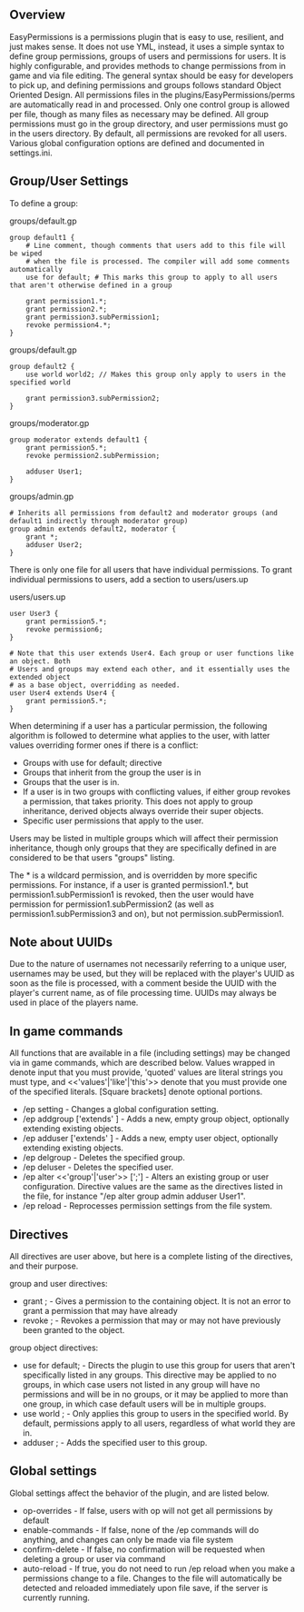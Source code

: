 Overview
--------

EasyPermissions is a permissions plugin that is easy to use, resilient, and just makes sense.
It does not use YML, instead, it uses a simple syntax to define group permissions, groups of
users and permissions for users. It is highly configurable, and provides methods to change
permissions from in game and via file editing. The general syntax should be easy for developers
to pick up, and defining permissions and groups follows standard Object Oriented Design. All
permissions files in the plugins/EasyPermissions/perms are automatically read in and processed.
Only one control group is allowed per file, though as many files as necessary may be defined.
All group permissions must go in the group directory, and user permissions must go in the users
directory. By default, all permissions are revoked for all users. Various global configuration options
are defined and documented in settings.ini.

Group/User Settings
-------------------

To define a group:

groups/default.gp

```
group default1 {
	# Line comment, though comments that users add to this file will be wiped
	# when the file is processed. The compiler will add some comments automatically
	use for default; # This marks this group to apply to all users that aren't otherwise defined in a group

	grant permission1.*;
	grant permission2.*;
	grant permission3.subPermission1;
	revoke permission4.*;
}
```

groups/default.gp

```
group default2 {
	use world world2; // Makes this group only apply to users in the specified world

	grant permission3.subPermission2;
}
```

groups/moderator.gp

```
group moderator extends default1 {
	grant permission5.*;
	revoke permission2.subPermission;

	adduser User1;
}
```

groups/admin.gp

```
# Inherits all permissions from default2 and moderator groups (and default1 indirectly through moderator group)
group admin extends default2, moderator {
	grant *;
	adduser User2;
}
```

There is only one file for all users that have individual permissions.
To grant individual permissions to users, add a section to users/users.up

users/users.up

```
user User3 {
	grant permission5.*;
	revoke permission6;
}

# Note that this user extends User4. Each group or user functions like an object. Both
# Users and groups may extend each other, and it essentially uses the extended object
# as a base object, overridding as needed.
user User4 extends User4 {
	grant permission5.*;
}
```

When determining if a user has a particular permission, the following algorithm is
followed to determine what applies to the user, with latter values overriding former
ones if there is a conflict:

* Groups with use for default; directive
* Groups that inherit from the group the user is in
* Groups that the user is in.
 * If a user is in two groups with conflicting values, if either group revokes a permission, that
takes priority. This does not apply to group inheritance, derived objects always override their
super objects.
* Specific user permissions that apply to the user.

Users may be listed in multiple groups which will affect their permission inheritance,
though only groups that they are specifically defined in are considered to be that users
"groups" listing.

The * is a wildcard permission, and is overridden by more specific permissions. For
instance, if a user is granted permission1.*, but permission1.subPermission1 is revoked,
then the user would have permission for permission1.subPermission2 (as well as
permission1.subPermission3 and on), but not permission.subPermission1.

Note about UUIDs
----------------

Due to the nature of usernames not necessarily referring to a unique user, usernames
may be used, but they will be replaced with the player's UUID as soon as the file
is processed, with a comment beside the UUID with the player's current name, as of
file processing time. UUIDs may always be used in place of the players name.


In game commands
----------------

All functions that are available in a file (including settings) may be changed via in game commands, which
are described below. Values wrapped in <this> denote input that you must provide, 'quoted' values are literal
strings you must type, and <<'values'|'like'|'this'>> denote that you must provide one of the specified
literals. [Square brackets] denote optional portions.

* /ep setting <setting> <value> - Changes a global configuration setting.
* /ep addgroup <group name> ['extends' <other objects>] - Adds a new, empty group object, optionally extending existing objects.
* /ep adduser <username or uuid> ['extends' <other objects>] - Adds a new, empty user object, optionally extending existing objects.
* /ep delgroup <group name> - Deletes the specified group.
* /ep deluser <user name or uuid> - Deletes the specified user.
* /ep alter <<'group'|'user'>> <group or user name> <directive>[';'] - Alters an existing group or user configuration. Directive values are
the same as the directives listed in the file, for instance "/ep alter group admin adduser User1".
* /ep reload - Reprocesses permission settings from the file system.

Directives
----------

All directives are user above, but here is a complete listing of the directives, and their purpose.

group and user directives:

* grant <permission>; - Gives a permission to the containing object. It is not an error to grant a permission that
may have already
* revoke <permission>; - Revokes a permission that may or may not have previously been granted to the object.

group object directives:

* use for default; - Directs the plugin to use this group for users that aren't specifically listed in any groups. This
directive may be applied to no groups, in which case users not listed in any group will have no permissions and will
be in no groups, or it may be applied to more than one group, in which case default users will be in multiple groups.
* use world <world>; - Only applies this group to users in the specified world. By default, permissions apply to all
users, regardless of what world they are in.
* adduser <username or uuid>; - Adds the specified user to this group.

Global settings
---------------

Global settings affect the behavior of the plugin, and are listed below.

* op-overrides - If false, users with op will not get all permissions by default
* enable-commands - If false, none of the /ep commands will do anything, and changes can only be made via file system
* confirm-delete - If false, no confirmation will be requested when deleting a group or user via command
* auto-reload - If true, you do not need to run /ep reload when you make a permissions change to a file.
Changes to the file will automatically be detected and reloaded immediately upon file save, if the server is
currently running.